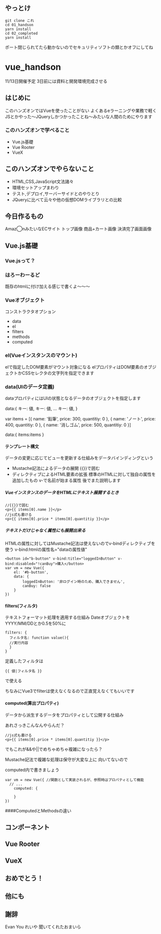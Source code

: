 ## やっとけ
```
git clone これ
cd 01_handson
yarn install
cd 02_completed
yarn install
```
ポート閉じられてたら動かないのでセキュリティソフトの類とかオフにしてね


# vue_handson

11/13日開催予定
3日前には資料と開発環境完成させる

## はじめに
このハンズオンではVueを使ったことがない よくあるeラーニングや業務で軽くJSとかやった～JQueryしかつかったことね～みたいな人間のためにやります

### このハンズオンで学べること
- Vue.js基礎
- Vue Rooter
- VueX

## このハンズオンでやらないこと
- HTML,CSS,JavaScript文法諸々
- 環境セットアップまわり
- テスト,デプロイ,サーバーサイドとのやりとり
- JQueryに比べて云々や他の仮想DOMライブラリとの比較

## 今日作るもの
Amaz◯nみたいなECサイト
トップ画像 商品+カート画像 決済完了画面画像

## Vue.js基礎


### Vue.jsって？

### はろーわーるど

既存のhtmlに付け加える感じで書くよ～～～


### Vueオブジェクト
コンストラクタオプション
- data
- el
- filters
- methods
- computed

### el(Vueインスタンスのマウント)

elで指定したDOM要素がマウント対象になる
elプロパティはDOM要素のオブジェクトかCSSセレクタの文字列を指定できます

### data(UIのデータ定義)
dataプロパティにはUIの状態となるデータのオブジェクトを指定します

data:{
  キー: 値,
  キー: 値,
  ...
  キー: 値,
}

var items = [{
    name: '鉛筆',
    price: 300,
    quantitiy: 0
}, {
    name: 'ノート',
    price: 400,
    quantitiy: 0
}, {
    name: '消しゴム',
    price: 500,
    quantitiy: 0
}]

data:{
  items:items
}

#### テンプレート構文

データの変更に応じてビューを更新する仕組みをデータバインディングという

- Mustache記法によるデータの展開 
{{}}で囲む
- ディレクティブによるHTML要素の拡張
標準のHTMLに対して独自の属性を追加したもの v-で名前が始まる属性 後でまた説明します

##### VueインスタンスのデータをHTMLにテキスト展開するとき

```
//{{}}で囲む
<p>{{ items[0].name }}</p>
//js式も書ける
<p>{{ items[0].price * items[0].quantitiy }}</p>

```

##### テキストだけじゃなく属性にも展開出来る
HTMLの属性に対してはMustache記法は使えないのでv-bindディレクティブを使う
v-bind:htmlの属性名="dataの属性値"
```
<button id="b-button" v-bind:title="loggedInButton" v-bind:disabled="!canBuy">購入</button>
var vm = new Vue({
    el: '#b-button',
    data: {
        loggedInButton: '非ログイン時のため、購入できません',
        canBuy: false
    }
})
```

#### filters(フィルタ)
テキストフォーマット処理を適用する仕組み
DateオブジェクトをYYYY/MM/DDとか0.5を50%に
```
filters: {
  フィルタ名: function value(){
  //実行内容
  }
}
```
定義したフィルタは
```
{{ 値|フィルタ名 }}
```
で使える

ちなみにVue3でfilterは使えなくなるので正直覚えなくてもいいです

#### computed(算出プロパティ)
データから派生するデータをプロパティとして公開する仕組み

あれさっきこんなんやらんだ？
```
//js式も書ける
<p>{{ items[0].price * items[0].quantitiy }}</p>
```

でもこれが&&や||でめちゃめちゃ複雑になったら？

Mustache記法で複雑な処理は保守が大変な上に
向いてないので

computed内で書きましょう

    var vm = new Vue({ //関数として実装されるが、参照時はプロパティとして機能
      // ...
        computed: {
          
        }
    })

####ComputedとMethodsの違い

## コンポーネント

## Vue Rooter

## VueX

## おめでとう！

## 他にも

## 謝辞
Evan You
れいや
聞いてくれたおまいら
